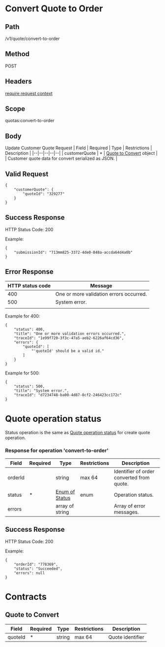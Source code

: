 # Convert Quote to Order

## Path
/v1/quote/convert-to-order

## Method

POST

## Headers

[require request context](https://github.com/dkhardwarecom/docs/blob/main/partnerApi/authentication.md#request-context)

## Scope
quotas:convert-to-order

## Body
Update Customer Quote Request
| Field | Required | Type | Restrictions | Description |
|--|--|--|--|--|
| customerQuote | * | [Quote to Convert](https://github.com/dkhardwarecom/docs/blob/main/partnerApi/orders/convert-quote-to-order.md#quote-to-convert) object |  | Customer quote data for convert serialized as JSON. |


## Valid Request
```
{
	"customerQuote": {
		"quoteId": "329277"
	}
}
```

## Success Response

HTTP Status Code: 200

Example:
```
{
    "submissionId": "713mm825-3372-4de0-848a-accda64d4a0b"
}
```

## Error Response


| HTTP status code | Message |
|--|--|
| 400 | One or more validation errors occurred. |
| 500 | System error. |
|  |  |

Example for 400:
```
{
    "status": 400,
    "title": "One or more validation errors occurred.",
    "traceId": "1e99f720-3f3c-47a5-aeb2-6226af64cd36",
    "errors": {
        "quoteId": [
            "'quoteId' should be a valid id."
        ]
    }
}
```

Example for 500:
```
{
    "status": 500,
    "title": "System error.",
    "traceId": "d7234748-ba00-4d87-8cf2-246423cc172c"
}
```

# Quote operation status

Status operation is the same as [Quote operation status](https://github.com/dkhardwarecom/docs/blob/main/partnerApi/orders/create-quotas.md#quote-operation-status) for create quote operation.

### Response for operation 'convert-to-order'
| Field | Required | Type | Restrictions | Description |
|--|--|--|--|--|
| orderId |  | string  | max 64 |  Identifier of order converted from quote. |
| status  | * | [Enum of Status](https://github.com/dkhardwarecom/docs/blob/main/partnerApi/orders/create-quotas.md#statuses) | enum | Operation status. |
| errors  |   | array of string  | |  Array of error messages. |

## Success Response

HTTP Status Code: 200

Example:
```
{
    "orderId": "778369",
    "status": "Succeeded",
    "errors": null
}
```

# Contracts

## Quote to Convert

| Field | Required | Type | Restrictions | Description |
|--|--|--|--|--|
| quoteId | * | string  | max 64 |  Quote identifier|
